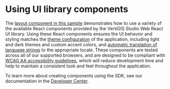 # Using UI library components

The [layout component in this sample](src/components/UILibraryComponent/UILibraryComponent.tsx) demonstrates how to use a variety of the available React components provided by the VertiGIS Studio Web React UI library. Using these React components ensures the UI behavior and styling matches the [theme configuration](https://developers.vertigisstudio.com/docs/web/configuration-theme/) of the application, including light and dark themes and custom accent colors, and [automatic translation of language strings](https://developers.vertigisstudio.com/docs/web/sdk-components-internationalization/) to the appropriate locale. These components are tested across all of our supported browsers, and are designed to be compliant with [WCAG AA accessibility guidelines](https://www.w3.org/TR/WCAG20/), which will reduce development time and help to maintain a consistent look and feel throughout the application.

To learn more about creating components using the SDK, see our documentation in the [Developer Center](https://developers.vertigisstudio.com/docs/web/sdk-components-overview/).
